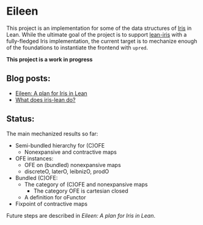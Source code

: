# Eileen

This project is an implementation for some of the data structures of [Iris](https://iris-project.org) in Lean.
While the ultimate goal of the project is to support [lean-iris](https://github.com/leanprover-community/iris-lean) with a fully-fledged Iris implementation, the current target is to mechanize enough of the foundations to instantiate the frontend with ``upred``. 

**This project is a work in progress**

## Blog posts:
- [Eileen: A plan for Iris in Lean](https://www.markusde.ca/pages/eileen.html)
- [What does iris-lean do?](https://www.markusde.ca/pages/iris_lean.html)

## Status:
The main mechanized results so far:
- Semi-bundled hierarchy for (C)OFE
	- Nonexpansive and contractive maps
- OFE instances:
	- OFE on (bundled) nonexpansive maps
	- discreteO, laterO, leibnizO, prodO
- Bundled (C)OFE:
	- The category of (C)OFE and nonexpansive maps
        - The category OFE is cartesian closed
	- A definition for oFunctor
- Fixpoint of contractive maps

Future steps are described in _Eileen: A plan for Iris in Lean_. 
